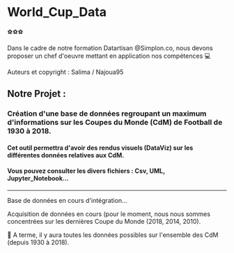 # World_Cup_Data

:soccer::soccer::soccer:

Dans le cadre de notre formation Datartisan @Simplon.co, nous devons proposer un chef d'oeuvre mettant en application nos compétences  :computer:

Auteurs et copyright : Salima / Najoua95

## Notre Projet :
### Création d'une base de données regroupant un maximum d'informations sur les Coupes du Monde (CdM) de Football de 1930 à 2018. 
#### Cet outil permettra d'avoir des rendus visuels (DataViz) sur les différentes données relatives aux CdM.

#### Vous pouvez consulter les divers fichiers : Csv, UML, Jupyter_Notebook...

*****************

Base de données en cours d'intégration...

Acquisition de données en cours (pour le moment, nous nous sommes concentrées sur les dernières Coupe du Monde (2018, 2014, 2010).

:calendar:
A terme, il y aura toutes les données possibles sur l'ensemble des CdM (depuis 1930 à 2018).
